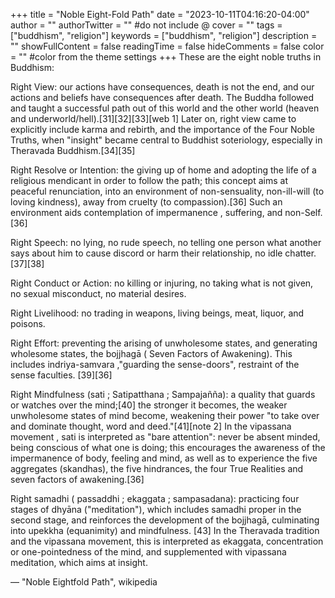 +++
title = "Noble Eight-Fold Path"
date = "2023-10-11T04:16:20-04:00"
author = ""
authorTwitter = "" #do not include @
cover = ""
tags = ["buddhism", "religion"]
keywords = ["buddhism", "religion"]
description = ""
showFullContent = false
readingTime = false
hideComments = false
color = "" #color from the theme settings
+++
These are the eight noble truths in Buddhism:

Right View: our actions have consequences, death is not the end, and our actions and beliefs have consequences after death. The Buddha followed and taught a successful path out of this world and the other world (heaven and underworld/hell).[31][32][33][web 1] Later on, right view came to explicitly include karma and rebirth, and the importance of the Four Noble Truths, when "insight" became central to Buddhist soteriology, especially in Theravada Buddhism.[34][35]

Right Resolve or Intention: the giving up of home and adopting the life of a religious mendicant in order to follow the path; this concept aims at peaceful renunciation, into an environment of non-sensuality, non-ill-will (to loving kindness), away from cruelty (to compassion).[36] Such an environment aids contemplation of impermanence , suffering, and non-Self.[36]

Right Speech: no lying, no rude speech, no telling one person what another says about him to cause discord or harm their relationship, no idle chatter.[37][38]

Right Conduct or Action: no killing or injuring, no taking what is not given, no sexual misconduct, no material desires.

Right Livelihood: no trading in weapons, living beings, meat, liquor, and poisons.

Right Effort: preventing the arising of unwholesome states, and generating wholesome states, the bojjhagā ( Seven Factors of Awakening). This includes indriya-samvara ,"guarding the sense-doors", restraint of the sense faculties. [39][36]

Right Mindfulness (sati ; Satipatthana ; Sampajañña): a quality that guards or watches over the mind;[40] the stronger it becomes, the weaker unwholesome states of mind become, weakening their power "to take over and dominate thought, word and deed."[41][note 2] In the vipassana movement , sati is interpreted as "bare attention": never be absent minded, being conscious of what one is doing; this encourages the awareness of the impermanence of body, feeling and mind, as well as to experience the five aggregates (skandhas), the five hindrances, the four True Realities and seven factors of awakening.[36]

Right samadhi ( passaddhi ; ekaggata ; sampasadana): practicing four stages of dhyāna ("meditation"), which includes samadhi proper in the second stage, and reinforces the development of the bojjhagā, culminating into upekkha (equanimity) and mindfulness. [43] In the Theravada tradition and the vipassana movement, this is interpreted as ekaggata, concentration or one-pointedness of the mind, and supplemented with vipassana meditation, which aims at insight.

— "Noble Eightfold Path", wikipedia

